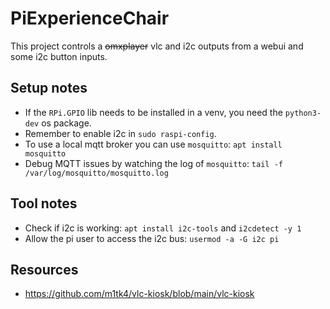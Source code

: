 # PiExperienceChair

This project controls a ~~omxplayer~~ vlc and i2c outputs from a webui and some i2c button inputs.

## Setup notes
* If the `RPi.GPIO` lib needs to be installed in a venv, you need the `python3-dev` os package. 
* Remember to enable i2c in `sudo raspi-config`.
* To use a local mqtt broker you can use `mosquitto`: `apt install mosquitto`
* Debug MQTT issues by watching the log of `mosquitto`: `tail -f /var/log/mosquitto/mosquitto.log`


## Tool notes
* Check if i2c is working: `apt install i2c-tools` and `i2cdetect -y 1`
* Allow the pi user to access the i2c bus: `usermod -a -G i2c pi`

## Resources
* https://github.com/m1tk4/vlc-kiosk/blob/main/vlc-kiosk